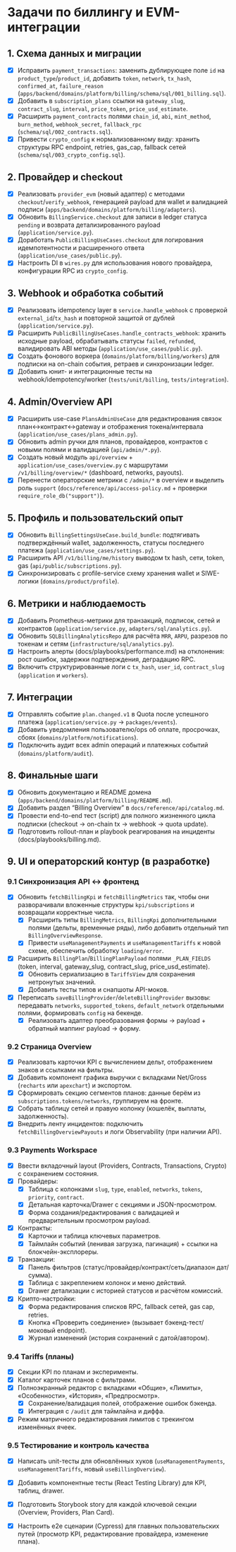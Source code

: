 ﻿# Задачи по биллингу и EVM-интеграции

## 1. Схема данных и миграции
- [x] Исправить `payment_transactions`: заменить дублирующее поле `id` на `product_type`/`product_id`, добавить `token`, `network`, `tx_hash`, `confirmed_at`, `failure_reason` (`apps/backend/domains/platform/billing/schema/sql/001_billing.sql`).
- [x] Добавить в `subscription_plans` ссылки на `gateway_slug`, `contract_slug`, `interval`, `price_token`, `price_usd_estimate`.
- [x] Расширить `payment_contracts` полями `chain_id`, `abi`, `mint_method`, `burn_method`, `webhook_secret`, `fallback_rpc` (`schema/sql/002_contracts.sql`).
- [x] Привести `crypto_config` к нормализованному виду: хранить структуры RPC endpoint, retries, gas_cap, fallback сетей (`schema/sql/003_crypto_config.sql`).

## 2. Провайдер и checkout
- [x] Реализовать `provider_evm` (новый адаптер) с методами `checkout`/`verify_webhook`, генерацией payload для wallet и валидацией подписи (`apps/backend/domains/platform/billing/adapters`).
- [x] Обновить `BillingService.checkout` для записи в ledger статуса `pending` и возврата детализированного payload (`application/service.py`).
- [x] Доработать `PublicBillingUseCases.checkout` для логирования идемпотентности и расширенного ответа (`application/use_cases/public.py`).
- [x] Настроить DI в `wires.py` для использования нового провайдера, конфигурации RPC из `crypto_config`.

## 3. Webhook и обработка событий
- [x] Реализовать idempotency layer в `service.handle_webhook` с проверкой `external_id`/`tx_hash` и повторной защитой от дублей (`application/service.py`).
- [x] Расширить `PublicBillingUseCases.handle_contracts_webhook`: хранить исходные payload, обрабатывать статусы `failed`, `refunded`, валидировать ABI методы (`application/use_cases/public.py`).
- [x] Создать фонового воркера (`domains/platform/billing/workers`) для подписки на on-chain события, ретраев и синхронизации ledger.
- [x] Добавить юнит- и интеграционные тесты на webhook/idempotency/worker (`tests/unit/billing`, `tests/integration`).

## 4. Admin/Overview API
- [x] Расширить use-case `PlansAdminUseCase` для редактирования связок план↔контракт↔gateway и отображения токена/интервала (`application/use_cases/plans_admin.py`).
- [x] Обновить admin ручки для планов, провайдеров, контрактов с новыми полями и валидацией (`api/admin/*.py`).
- [x] Создать новый модуль `api/overview` + `application/use_cases/overview.py` с маршрутами `/v1/billing/overview/*` (dashboard, networks, payouts).
- [x] Перенести операторские метрики с `/admin/*` в overview и выделить роль `support` (`docs/reference/api/access-policy.md` + проверки `require_role_db("support")`).

## 5. Профиль и пользовательский опыт
- [x] Обновить `BillingSettingsUseCase.build_bundle`: подтягивать подтверждённый wallet, задолженность, статусы последнего платежа (`application/use_cases/settings.py`).
- [x] Расширить API `/v1/billing/me/history` выводом tx hash, сети, token, gas (`api/public/subscriptions.py`).
- [x] Синхронизировать с profile-service схему хранения wallet и SIWE-логики (`domains/product/profile`).

## 6. Метрики и наблюдаемость
- [x] Добавить Prometheus-метрики для транзакций, подписок, сетей и контрактов (`application/service.py`, `adapters/sql/analytics.py`).
- [x] Обновить `SQLBillingAnalyticsRepo` для расчёта `MRR`, `ARPU`, разрезов по токенам и сетям (`infrastructure/sql/analytics.py`).
- [x] Настроить алерты (docs/playbooks/performance.md) на отклонения: рост ошибок, задержки подтверждения, деградацию RPC.
- [x] Включить структурированные логи с `tx_hash`, `user_id`, `contract_slug` (`application` и `workers`).

## 7. Интеграции
- [x] Отправлять событие `plan.changed.v1` в Quota после успешного платежа (`application/service.py` → `packages/events`).
- [x] Добавить уведомления пользователю/ops об оплате, просрочках, сбоях (`domains/platform/notifications`).
- [x] Подключить аудит всех admin операций и платежных событий (`domains/platform/audit`).

## 8. Финальные шаги
- [x] Обновить документацию и README домена (`apps/backend/domains/platform/billing/README.md`).
- [x] Добавить раздел “Billing Overview” в `docs/reference/api/catalog.md`.
- [x] Провести end-to-end тест (script) для полного жизненного цикла подписки (checkout → on-chain tx → webhook → quota update).
- [x] Подготовить rollout-план и playbook реагирования на инциденты (docs/playbooks/billing.md).

## 9. UI и операторский контур (в разработке)

### 9.1 Синхронизация API ↔ фронтенд
- [x] Обновить `fetchBillingKpi` и `fetchBillingMetrics` так, чтобы они разворачивали вложенные структуры `kpi/subscriptions` и возвращали корректные числа.
  - [x] Расширить типы `BillingMetrics`, `BillingKpi` дополнительными полями (дельты, временные ряды), либо добавить отдельный тип `BillingOverviewResponse`.
  - [x] Привести `useManagementPayments` и `useManagementTariffs` к новой схеме, обеспечить обработку `loading/error`.
- [x] Расширить `BillingPlan`/`BillingPlanPayload` полями `_PLAN_FIELDS` (token, interval, gateway_slug, contract_slug, price_usd_estimate).
  - [x] Обновить сериализацию в `TariffsView` для сохранения нетронутых значений.
  - [x] Добавить тесты типов и снапшоты API-моков.
- [x] Переписать `saveBillingProvider`/`deleteBillingProvider` вызовы: передавать `networks`, `supported_tokens`, `default_network` отдельными полями, формировать `config` на бекенде.
  - [x] Реализовать адаптер преобразования формы → payload + обратный маппинг payload → форму.

### 9.2 Страница Overview
- [x] Реализовать карточки KPI с вычислением дельт, отображением знаков и ссылками на фильтры.
- [x] Добавить компонент графика выручки с вкладками Net/Gross (`recharts` или `apexchart`) и экспортом.
- [x] Сформировать секцию сегментов планов: данные берём из `subscriptions.tokens/networks`, группируем на фронте.
- [x] Собрать таблицу сетей и правую колонку (кошелёк, выплаты, задолженность).
- [x] Внедрить ленту инцидентов: подключить `fetchBillingOverviewPayouts` и логи Observability (при наличии API).

### 9.3 Payments Workspace
- [x] Ввести вкладочный layout (Providers, Contracts, Transactions, Crypto) с сохранением состояния.
- [x] Провайдеры:
  - [x] Таблица с колонками `slug`, `type`, `enabled`, `networks`, `tokens`, `priority`, `contract`.
  - [x] Детальная карточка/Drawer с секциями и JSON-просмотром.
  - [x] Форма создания/редактирования с валидацией и предварительным просмотром payload.
- [x] Контракты:
  - [x] Карточки и таблица ключевых параметров.
  - [x] Таймлайн событий (ленивая загрузка, пагинация) + ссылки на блокчейн-эксплореры.
- [x] Транзакции:
  - [x] Панель фильтров (статус/провайдер/контракт/сеть/диапазон дат/сумма).
  - [x] Таблица с закреплением колонок и меню действий.
  - [x] Drawer детализации с историей статусов и расчётом комиссий.
- [x] Крипто-настройки:
  - [x] Форма редактирования списков RPC, fallback сетей, gas cap, retries.
  - [x] Кнопка «Проверить соединение» (вызывает бэкенд-тест/ моковый endpoint).
  - [x] Журнал изменений (история сохранений с датой/автором).

### 9.4 Tariffs (планы)
- [x] Секции KPI по планам и эксперименты.
- [x] Каталог карточек планов с фильтрами.
- [x] Полноэкранный редактор с вкладками «Общие», «Лимиты», «Особенности», «История», «Предпросмотр».
  - [x] Сохранение/валидация полей, отображение ошибок бэкенда.
  - [x] Интеграция с `/audit` для таймлайна и диффа.
- [x] Режим матричного редактирования лимитов с трекингом изменённых ячеек.

### 9.5 Тестирование и контроль качества
- [x] Написать unit-тесты для обновлённых хуков (`useManagementPayments`, `useManagementTariffs`, новый `useBillingOverview`).
- [x] Добавить компонентные тесты (React Testing Library) для KPI, таблиц, drawer.
- [x] Подготовить Storybook story для каждой ключевой секции (Overview, Providers, Plan Card).
- [x] Настроить e2e сценарии (Cypress) для главных пользовательских путей (просмотр KPI, редактирование провайдера, изменение плана).




